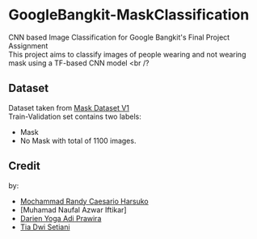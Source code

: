 # GoogleBangkit-MaskClassification

CNN based Image Classification for Google Bangkit's Final Project Assignment <br />
This project aims to classify images of people wearing and not wearing mask using a TF-based CNN model <br /?
## Dataset 
Dataset taken from [Mask Dataset V1](https://www.kaggle.com/ahmetfurkandemr/mask-datasets-v1/kernels) <br />
Train-Validation set contains two labels: <br />
- Mask 
- No Mask 
with total of 1100 images. 
## Credit
by: <br />
- [Mochammad Randy Caesario Harsuko](https://github.com/mrch-hub) 
- [Muhamad Naufal Azwar Iftikar]
- [Darien Yoga Adi Prawira](https://github.com/darien-yoga)
- [Tia Dwi Setiani](https://github.com/tiadwi)


